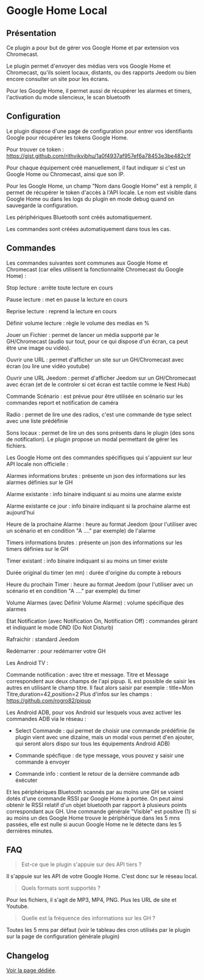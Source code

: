 # Google Home Local

## Présentation

Ce plugin a pour but de gérer vos Google Home et par extension vos Chromecast.

Le plugin permet d'envoyer des médias vers vos Google Home et Chromecast, qu'ils soient locaux, distants, ou des rapports Jeedom ou bien encore consulter un site pour les écrans.

Pour les Google Home, il permet aussi de récupérer les alarmes et timers, l'activation du mode silencieux, le scan bluetooth

## Configuration

Le plugin dispose d'une page de configuration pour entrer vos identifiants Google pour récupérer les tokens Google Home.

Pour trouver ce token : https://gist.github.com/rithvikvibhu/1a0f4937af957ef6a78453e3be482c1f

Pour chaque équipement créé manuellement, il faut indiquer si c'est un Google Home ou Chromecast, ainsi que son IP.

Pour les Google Home, un champ "Nom dans Google Home" est à remplir, il permet de récupérer le token d'accès à l'API locale. Le nom est visible dans Google Home ou dans les logs du plugin en mode debug quand on sauvegarde la configuration.

Les périphériques Bluetooth sont créés automatiquement.

Les commandes sont créées automatiquement dans tous les cas.

## Commandes

Les commandes suivantes sont communes aux Google Home et Chromecast (car elles utilisent la fonctionnalité Chromecast du Google Home) :

Stop lecture : arrête toute lecture en cours

Pause lecture : met en pause la lecture en cours

Reprise lecture : reprend la lecture en cours

Définir volume lecture : règle le volume des medias en %

Jouer un Fichier : permet de lancer un média supporté par le GH/Chromecast (audio sur tout, pour ce qui dispose d'un écran, ca peut être une image ou vidéo).

Ouvrir une URL : permet d'afficher un site sur un GH/Chromecast avec écran (ou lire une vidéo youtube)

Ouvrir une URL Jeedom : permet d'afficher Jeedom sur un GH/Chromecast avec écran (et de le controler si cet écran est tactile comme le Nest Hub)

Commande Scénario : est prévue pour être utilisée en scénario sur les commandes report et notification de caméra

Radio : permet de lire une des radios, c'est une commande de type select avec une liste prédéfinie

Sons locaux : permet de lire un des sons présents dans le plugin (des sons de notification). Le plugin propose un modal permettant de gérer les fichiers.


Les Google Home ont des commandes spécifiques qui s'appuient sur leur API locale non officielle :

Alarmes informations brutes : présente un json des informations sur les alarmes définies sur le GH

Alarme existante : info binaire indiquant si au moins une alarme existe

Alarme existante ce jour : info binaire indiquant si la prochaine alarme est aujourd'hui

Heure de la prochaine Alarme : heure au format Jeedom (pour l'utiliser avec un scénario et en condition "A ...." par exemple) de l'alarme

Timers informations brutes : présente un json des informations sur les timers définies sur le GH

Timer existant : info binaire indiquant si au moins un timer existe

Durée original du timer (en mn) : durée d'origine du compte à rebours

Heure du prochain Timer : heure au format Jeedom (pour l'utiliser avec un scénario et en condition "A ...." par exemple) du timer

Volume Alarmes (avec Définir Volume Alarme) : volume spécifique des alarmes

Etat Notification (avec Notification On, Notification Off) : commandes gérant et indiquant le mode DND (Do Not Disturb)

Rafraichir : standard Jeedom

Redémarrer : pour redémarrer votre GH

Les Android TV :

Commande notification : avec titre et message. Titre et Message correspondent aux deux champs de l'api pipup. IL est possible de saisir les autres en utilisant le champ titre. Il faut alors saisir par exemple :
title=Mon Titre,duration=42,position=2
Plus d'infos sur les champs : https://github.com/rogro82/pipup

Les Android ADB, pour vos Android sur lesquels vous avez activer les commandes ADB via le réseau :

- Select Commande : qui permet de choisir une commande prédéfinie (le plugin vient avec une dizaine, mais un modal vous permet d'en ajouter, qui seront alors dispo sur tous les équipements Android ADB)

- Commande spécfique : de type message, vous pouvez y saisir une commande à envoyer

- Commande info : contient le retour de la dernière commande adb éxécuter

Et les périphériques Bluetooth scannés par au moins une GH se voient dotés d'une commande RSSI par Google Home à portée. On peut ainsi obtenir le RSSI relatif d'un objet bluetooth par rapport à plusieurs points correspondant aux GH. Une commande générale "Visible" est positive (1) si au moins un des Google Home trouve le périphérique dans les 5 mns passées, elle est nulle si aucun Google Home ne le détecte dans les 5 dernières minutes.

## FAQ

> Est-ce que le plugin s'appuie sur des API tiers ?

Il s'appuie sur les API de votre Google Home. C'est donc sur le réseau local.

> Quels formats sont supportés ?

Pour les fichiers, il s'agit de MP3, MP4, PNG. Plus les URL de site et Youtube.

> Quelle est la fréquence des informations sur les GH ?

Toutes les 5 mns par défaut (voir le tableau des cron utilisés par le plugin sur la page de configuration générale plugin)

## Changelog

[Voir la page dédiée](changelog.md).
